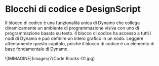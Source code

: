 

# Blocchi di codice e DesignScript

Il blocco di codice è una funzionalità unica di Dynamo che collega dinamicamente un ambiente di programmazione visiva con uno di programmazione basata su testo. Il blocco di codice ha accesso a tutti i nodi di Dynamo e può definire un intero grafico in un nodo. Leggere attentamente questo capitolo, poiché il blocco di codice è un elemento di base fondamentale di Dynamo.

![IMMAGINE](images/7/Code Blocks-01.jpg)


